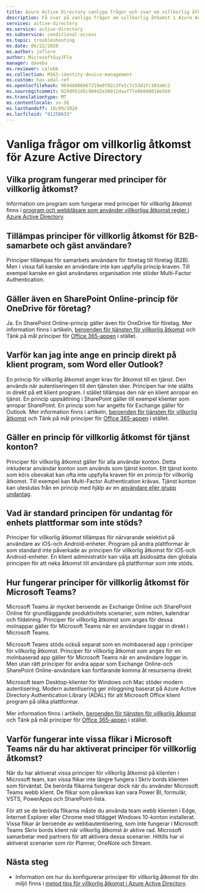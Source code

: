 ```yaml
---
title: Azure Active Directory vanliga frågor och svar om villkorlig åtkomst | Microsoft Docs
description: Få svar på vanliga frågor om villkorlig åtkomst i Azure Active Directory.
services: active-directory
ms.service: active-directory
ms.subservice: conditional-access
ms.topic: troubleshooting
ms.date: 06/22/2020
ms.author: joflore
author: MicrosoftGuyJFlo
manager: daveba
ms.reviewer: calebb
ms.collection: M365-identity-device-management
ms.custom: has-adal-ref
ms.openlocfilehash: 9694dd06b67219e0f02c3fe1c7c53d1fc103a0c2
ms.sourcegitcommit: 829d951d5c90442a38012daaf77e86046018e5b9
ms.translationtype: MT
ms.contentlocale: sv-SE
ms.lasthandoff: 10/09/2020
ms.locfileid: "91258633"
---
```

# <a name="azure-active-directory-conditional-access-faqs"></a>Vanliga frågor om villkorlig åtkomst för Azure Active Directory

## <a name="which-applications-work-with-conditional-access-policies"></a>Vilka program fungerar med principer för villkorlig åtkomst?

Information om program som fungerar med principer för villkorlig åtkomst finns i [program och webbläsare som använder villkorliga åtkomst regler i Azure Active Directory](concept-conditional-access-cloud-apps.md).

## <a name="are-conditional-access-policies-enforced-for-b2b-collaboration-and-guest-users"></a>Tillämpas principer för villkorlig åtkomst för B2B-samarbete och gäst användare?

Principer tillämpas för samarbets användare för företag till företag (B2B). Men i vissa fall kanske en användare inte kan uppfylla princip kraven. Till exempel kanske en gäst användares organisation inte stöder Multi-Factor Authentication. 

## <a name="does-a-sharepoint-online-policy-also-apply-to-onedrive-for-business"></a>Gäller även en SharePoint Online-princip för OneDrive för företag?

Ja. En SharePoint Online-princip gäller även för OneDrive för företag. Mer information finns i artikeln, [beroenden för tjänsten för villkorlig åtkomst](service-dependencies.md) och Tänk på mål principer för [Office 365-appen](concept-conditional-access-cloud-apps.md#office-365) i stället.

## <a name="why-cant-i-set-a-policy-directly-on-client-apps-like-word-or-outlook"></a>Varför kan jag inte ange en princip direkt på klient program, som Word eller Outlook?

En princip för villkorlig åtkomst anger krav för åtkomst till en tjänst. Den används när autentiseringen till den tjänsten sker. Principen har inte ställts in direkt på ett klient program. I stället tillämpas den när en klient anropar en tjänst. En princip uppsättning i SharePoint gäller till exempel klienter som anropar SharePoint. En princip som har angetts för Exchange gäller för Outlook. Mer information finns i artikeln, [beroenden för tjänsten för villkorlig åtkomst](service-dependencies.md) och Tänk på mål principer för [Office 365-appen](concept-conditional-access-cloud-apps.md#office-365) i stället.

## <a name="does-a-conditional-access-policy-apply-to-service-accounts"></a>Gäller en princip för villkorlig åtkomst för tjänst konton?

Principer för villkorlig åtkomst gäller för alla användar konton. Detta inkluderar användar konton som används som tjänst konton. Ett tjänst konto som körs obevakat kan ofta inte uppfylla kraven för en princip för villkorlig åtkomst. Till exempel kan Multi-Factor Authentication krävas. Tjänst konton kan uteslutas från en princip med hjälp av en [användare eller grupp undantag](concept-conditional-access-users-groups.md#exclude-users). 

## <a name="what-is-the-default-exclusion-policy-for-unsupported-device-platforms"></a>Vad är standard principen för undantag för enhets plattformar som inte stöds?

Principer för villkorlig åtkomst tillämpas för närvarande selektivt på användare av iOS-och Android-enheter. Program på andra plattformar är som standard inte påverkade av principen för villkorlig åtkomst för iOS-och Android-enheter. En klient administratör kan välja att åsidosätta den globala principen för att neka åtkomst till användare på plattformar som inte stöds.

## <a name="how-do-conditional-access-policies-work-for-microsoft-teams"></a>Hur fungerar principer för villkorlig åtkomst för Microsoft Teams?

Microsoft Teams är mycket beroende av Exchange Online och SharePoint Online för grundläggande produktivitets scenarier, som möten, kalendrar och fildelning. Principer för villkorlig åtkomst som anges för dessa molnappar gäller för Microsoft Teams när en användare loggar in direkt i Microsoft Teams.

Microsoft Teams stöds också separat som en molnbaserad app i principer för villkorlig åtkomst. Principer för villkorlig åtkomst som anges för en molnbaserad app gäller för Microsoft Teams när en användare loggar in. Men utan rätt principer för andra appar som Exchange Online-och SharePoint Online-användare kan fortfarande komma åt resurserna direkt.

Microsoft team Desktop-klienter för Windows och Mac stöder modern autentisering. Modern autentisering ger inloggning baserat på Azure Active Directory Authentication Library (ADAL) för att Microsoft Office klient program på olika plattformar.

Mer information finns i artikeln, [beroenden för tjänsten för villkorlig åtkomst](service-dependencies.md) och Tänk på mål principer för [Office 365-appen](concept-conditional-access-cloud-apps.md#office-365) i stället.

## <a name="why-are-some-tabs-not-working-in-microsoft-teams-after-enabling-conditional-access-policies"></a>Varför fungerar inte vissa flikar i Microsoft Teams när du har aktiverat principer för villkorlig åtkomst?

När du har aktiverat vissa principer för villkorlig åtkomst på klienten i Microsoft team, kan vissa flikar inte längre fungera i Skriv bords klienten som förväntat. De berörda flikarna fungerar dock när du använder Microsoft Teams webb klient. De flikar som påverkas kan vara Power BI, formulär, VSTS, PowerApps och SharePoint-lista.

För att se de berörda flikarna måste du använda team webb klienten i Edge, Internet Explorer eller Chrome med tillägget Windows 10-konton installerat. Vissa flikar är beroende av webbautentisering, som inte fungerar i Microsoft Teams Skriv bords klient när villkorlig åtkomst är aktive rad. Microsoft samarbetar med partners för att aktivera dessa scenarier. Hittills har vi aktiverat scenarier som rör Planner, OneNote och Stream.

## <a name="next-steps"></a>Nästa steg

- Information om hur du konfigurerar principer för villkorlig åtkomst för din miljö finns i [metod tips för villkorlig åtkomst i Azure Active Directory](best-practices.md). 
